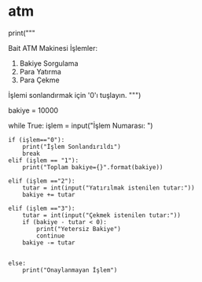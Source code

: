 # atm
print("""

Bait ATM Makinesi 
İşlemler:

1. Bakiye Sorgulama
2. Para Yatırma
3. Para Çekme

İşlemi sonlandırmak için '0'ı tuşlayın.
""")

bakiye = 10000

while True:
    işlem = input("İşlem Numarası: ")
    
    if (işlem=="0"):
        print("İşlem Sonlandırıldı")
        break
    elif (işlem == "1"):
        print("Toplam bakiye={}".format(bakiye))
        
    elif (işlem =="2"):
        tutar = int(input("Yatırılmak istenilen tutar:"))
        bakiye += tutar
        
    elif (işlem =="3"):
        tutar = int(input("Çekmek istenilen tutar:"))
        if (bakiye - tutar < 0):
            print("Yetersiz Bakiye")
            continue
        bakiye -= tutar
        
        
    else:
        print("Onaylanmayan İşlem")  
